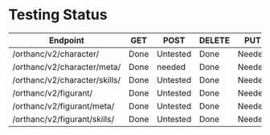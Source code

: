 # Testing Status

| Endpoint | GET | POST | DELETE | PUT | UPDATE
| -------- | --- | ---- | ------ | --- | ------
| /orthanc/v2/character/ | Done | Untested | Done | Needed
| /orthanc/v2/character/meta/ | Done | needed | Done | Needed
| /orthanc/v2/character/skills/ | Done | Untested | Done | Needed
| /orthanc/v2/figurant/ | Done | Untested | Done | Needed
| /orthanc/v2/figurant/meta/ | Done | Untested | Done | Needed
| /orthanc/v2/figurant/skills/ | Done | Untested | Done | Needed
